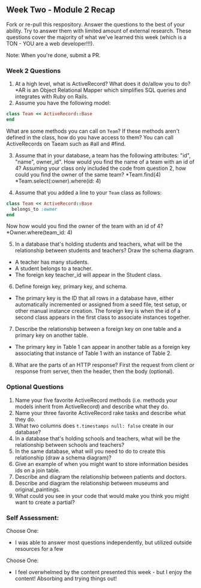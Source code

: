 ## Week Two - Module 2 Recap

Fork or re-pull this respository. Answer the questions to the best of your ability. Try to answer them with limited amount of external research. These questions cover the majority of what we've learned this week (which is a TON - YOU are a web developer!!!). 

Note: When you're done, submit a PR.


### Week 2 Questions

1. At a high level, what is ActiveRecord? What does it do/allow you to do?
*AR is an Object Relational Mapper which simplifies SQL queries and integrates with Ruby on Rails.
2. Assume you have the following model:

```ruby
class Team << ActiveRecord::Base
end
```

What are some methods you can call on `Team`? If these methods aren't defined in the class, how do you have access to them?
You can call ActiveRecords on Taeam such as #all and #find.

3. Assume that in your database, a team has the following attributes: "id", "name", owner_id". How would you find the name of a team with an id of 4? Assuming your class only included the code from question 2, how could you find the owner of the same team?
*Team.find(4)
*Team.select(:owner).where(id: 4)

4. Assume that you added a line to your `Team` class as follows:

```ruby
class Team << ActiveRecord::Base
  belongs_to :owner
end
```

Now how would you find the owner of the team with an id of 4?
*Owner.where(team_id: 4)

5. In a database that's holding students and teachers, what will be the relationship between students and teachers? Draw the schema diagram.
* A teacher has many students.
* A student belongs to a teacher. 
* The foreign key teacher_id will appear in the Student class.
6. Define foreign key, primary key, and schema.
* The primary key is the ID that all rows in a database have, either automatically incremented or assigned from a seed file, test setup, or other manual instance creation. The foreign key is when the id of a second class appears in the first class to associate instances together.
7. Describe the relationship between a foreign key on one table and a primary key on another table.
* The primary key in Table 1 can appear in another table as a foreign key associating that instance of Table 1 with an instance of Table 2.
8. What are the parts of an HTTP response?
First the request from client or response from server, then the header, then the body (optional). 


### Optional Questions

1. Name your five favorite ActiveRecord methods (i.e. methods your models inherit from ActiveRecord) and describe what they do.
2. Name your three favorite ActiveRecord rake tasks and describe what they do.
3. What two columns does `t.timestamps null: false` create in our database?
4. In a database that's holding schools and teachers, what will be the relationship between schools and teachers?
5. In the same database, what will you need to do to create this relationship (draw a schema diagram)?
6. Give an example of when you might want to store information besides ids on a join table.
7. Describe and diagram the relationship between patients and doctors.
8. Describe and diagram the relationship between museums and original_paintings.
9. What could you see in your code that would make you think you might want to create a partial?

### Self Assessment:
Choose One:
* I was able to answer most questions independently, but utilized outside resources for a few


Choose One:
* I feel overwhelmed by the content presented this week - but I enjoy the content! Absorbing and trying things out!
